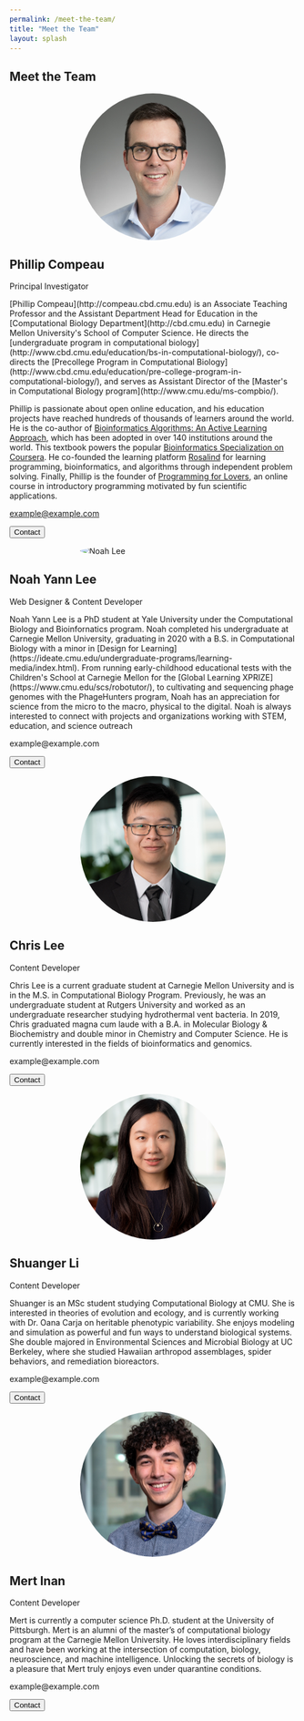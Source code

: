 ```yaml
---
permalink: /meet-the-team/
title: "Meet the Team"
layout: splash
---
```


## Meet the Team

<div class="row">

  <div class="column">
    <div class="card">
      <img src="../assets/images/Phillip_Compeau.JPG" alt="Phillip Compeau" style="display:block; margin:auto; width:256px; border-radius:50%">
      <div class="container">
        <h2>Phillip Compeau</h2>
        <p class="title">Principal Investigator</p>
        <p markdown="1"> [Phillip Compeau](http://compeau.cbd.cmu.edu) is an Associate Teaching Professor and the Assistant Department Head for Education in the [Computational Biology Department](http://cbd.cmu.edu) in Carnegie Mellon University's School of Computer Science. He directs the [undergraduate program in computational biology](http://www.cbd.cmu.edu/education/bs-in-computational-biology/), co-directs the [Precollege Program in Computational Biology](http://www.cbd.cmu.edu/education/pre-college-program-in-computational-biology/), and serves as Assistant Director of the [Master's in Computational Biology program](http://www.cmu.edu/ms-compbio/).

Phillip is passionate about open online education, and his education projects have reached hundreds of thousands of learners around the world. He is the co-author of [Bioinformatics Algorithms: An Active Learning Approach](http://bioinformaticsalgorithms.org), which has been adopted in over 140 institutions around the world. This textbook powers the popular [Bioinformatics Specialization on Coursera](https://www.coursera.org/specializations/bioinformatics). He co-founded the learning platform [Rosalind](http://rosalind.info) for learning programming, bioinformatics, and algorithms through independent problem solving.  Finally, Phillip is the founder of [Programming for Lovers](http://compeau.cbd.cmu.edu/programming-for-lovers/), an online course in introductory programming motivated by fun scientific applications.</p>
        <p>example@example.com</p>
        <p><button class="button">Contact</button></p>
      </div>
    </div>
  </div>

  <div class="column">
    <div class="card">
      <img src="../assets/images/blurred_sides_square.png" alt="Noah Lee" style="display:block; margin:auto; width:256px; border-radius:50%">
      <div class="container">
        <h2>Noah Yann Lee</h2>
        <p class="title">Web Designer &amp; Content Developer</p>
        <p>Noah Yann Lee is a PhD student at Yale University under the Computational Biology and Bioinfornatics program. Noah completed his undergraduate at Carnegie Mellon University, graduating in 2020 with a B.S. in Computational Biology with a minor in [Design for Learning](https://ideate.cmu.edu/undergraduate-programs/learning-media/index.html). From running early-childhood educational tests with the Children's School at Carnegie Mellon for the [Global Learning XPRIZE](https://www.cmu.edu/scs/robotutor/), to cultivating and sequencing phage genomes with the PhageHunters program, Noah has an appreciation for science from the micro to the macro, physical to the digital. Noah is always interested to connect with projects and organizations working with STEM, education, and science outreach</p>
        <p>example@example.com</p>
        <p><button class="button">Contact</button></p>
      </div>
    </div>
  </div>

</div>

<div class="row">

  <div class="column">
    <div class="card">
      <img src="../assets/images/190820_Comp Bio_LEE_CHRIS_107.jpg" alt="Chris Lee" style="display:block; margin:auto; width:256px; border-radius:50%">
      <div class="container">
        <h2>Chris Lee</h2>
        <p class="title">Content Developer</p>
        <p>Chris Lee is a current graduate student at Carnegie Mellon University and is in the M.S. in Computational Biology Program. Previously, he was an undergraduate student at Rutgers University and worked as an undergraduate researcher studying hydrothermal vent bacteria. In 2019, Chris graduated magna cum laude with a B.A. in Molecular Biology & Biochemistry and double minor in Chemistry and Computer Science. He is currently interested in the fields of bioinformatics and genomics.</p>
        <p>example@example.com</p>
        <p><button class="button">Contact</button></p>
      </div>
    </div>
  </div>

  <div class="column">
    <div class="card">
      <img src="../assets/images/shuanger_photo.png" alt="Shuanger Li" style="display:block; margin:auto; width:256px; border-radius:50%">
      <div class="container">
        <h2>Shuanger Li</h2>
        <p class="title">Content Developer</p>
        <p>Shuanger is an MSc student studying Computational Biology at CMU. She is interested in theories of evolution and ecology, and is currently working with Dr. Oana Carja on heritable phenotypic variability. She enjoys modeling and simulation as powerful and fun ways to understand biological systems. She double majored in Environmental Sciences and Microbial Biology at UC Berkeley, where she studied Hawaiian arthropod assemblages, spider behaviors, and remediation bioreactors.</p>
        <p>example@example.com</p>
        <p><button class="button">Contact</button></p>
      </div>
    </div>
  </div>

</div>


<div class="row">

  <div class="column">
    <div class="card">
      <img src="../assets/images/Comp Bio_Inan_M_2018_0024_small.jpg" alt="Mert Inan" style="display:block; margin:auto; width:256px; border-radius:50%">
      <div class="container">
        <h2>Mert Inan</h2>
        <p class="title">Content Developer</p>
        <p markdown="1"> Mert is currently a computer science Ph.D. student at the University of Pittsburgh. Mert is an alumni of the master’s of computational biology program at the Carnegie Mellon University. He loves interdisciplinary fields and have been working at the intersection of computation, biology, neuroscience, and machine intelligence. Unlocking the secrets of biology is a pleasure that Mert truly enjoys even under quarantine conditions.</p>
        <p>example@example.com</p>
        <p><button class="button">Contact</button></p>
      </div>
    </div>
  </div>


</div>
